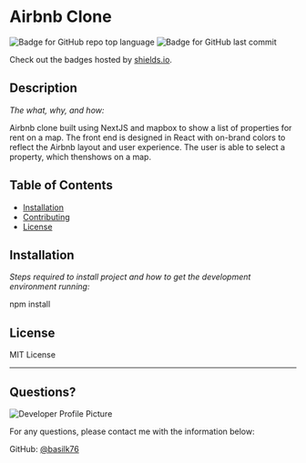 # Airbnb Clone

  ![Badge for GitHub repo top language](https://img.shields.io/github/languages/top/basilk76/airbnb-yt?style=flat&logo=appveyor) ![Badge for GitHub last commit](https://img.shields.io/github/last-commit/basilk76/airbnb-yt?style=flat&logo=appveyor)
  
  Check out the badges hosted by [shields.io](https://shields.io/).
  
  
  ## Description 
  
  *The what, why, and how:* 
  
  Airbnb clone built using NextJS and mapbox to show a list of properties for rent on a map. The front end is designed in React with on-brand colors to reflect the Airbnb layout and user experience. The user is able to select a property, which thenshows on a map.

  ## Table of Contents
  * [Installation](#installation)
  * [Contributing](#contributing)
  * [License](#license)
  
  ## Installation
  
  *Steps required to install project and how to get the development environment running:*
  
  npm install
  
  ## License
  
  MIT License
  
  ---
  
  ## Questions?
  
  ![Developer Profile Picture](https://avatars.githubusercontent.com/u/45275512?v=4) 
  
  For any questions, please contact me with the information below:
 
  GitHub: [@basilk76](https://api.github.com/users/basilk76)
  